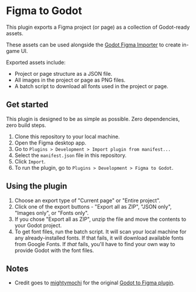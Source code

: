 # Figma to Godot

This plugin exports a Figma project (or page) as a collection of Godot-ready assets.

These assets can be used alongside the [Godot Figma Importer](https://github.com/morganwalkup/godot-figma-importer) to create in-game UI.

Exported assets include:
- Project or page structure as a JSON file.
- All images in the project or page as PNG files.
- A batch script to download all fonts used in the project or page.

## Get started

This plugin is designed to be as simple as possible. Zero dependencies, zero build steps.

1. Clone this repository to your local machine.
1. Open the Figma desktop app.
1. Go to `Plugins > Development > Import plugin from manifest...`
1. Select the `manifest.json` file in this repository.
1. Click `Import`.
1. To run the plugin, go to `Plugins > Development > Figma to Godot`.

## Using the plugin

1. Choose an export type of "Current page" or "Entire project".
1. Click one of the export buttons - "Export all as ZIP", "JSON only", "Images only", or "Fonts only".
1. If you chose "Export all as ZIP", unzip the file and move the contents to your Godot project.
1. To get font files, run the batch script. It will scan your local machine for any already-installed fonts. If that fails, it will download available fonts from Google Fonts. If *that* fails, you'll have to find your own way to provide Godot with the font files.

## Notes

- Credit goes to [mightymochi](https://github.com/mightymochi) for the original [Godot to Figma plugin](https://github.com/mightymochi/figma-to-godot-experiment).